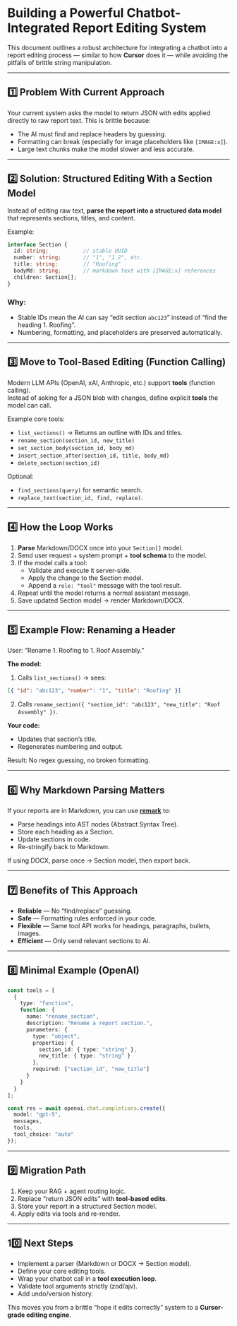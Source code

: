 # Building a Powerful Chatbot-Integrated Report Editing System

This document outlines a robust architecture for integrating a chatbot into a report editing process — similar to how **Cursor** does it — while avoiding the pitfalls of brittle string manipulation.

---

## 1️⃣ Problem With Current Approach
Your current system asks the model to return JSON with edits applied directly to raw report text. This is brittle because:
- The AI must find and replace headers by guessing.
- Formatting can break (especially for image placeholders like `[IMAGE:x]`).
- Large text chunks make the model slower and less accurate.

---

## 2️⃣ Solution: Structured Editing With a Section Model
Instead of editing raw text, **parse the report into a structured data model** that represents sections, titles, and content.

Example:
```ts
interface Section {
  id: string;           // stable UUID
  number: string;       // "1", "1.2", etc.
  title: string;        // "Roofing"
  bodyMd: string;       // markdown text with [IMAGE:x] references
  children: Section[];
}
```

### Why:
- Stable IDs mean the AI can say “edit section `abc123`” instead of “find the heading 1. Roofing”.
- Numbering, formatting, and placeholders are preserved automatically.

---

## 3️⃣ Move to Tool-Based Editing (Function Calling)
Modern LLM APIs (OpenAI, xAI, Anthropic, etc.) support **tools** (function calling).  
Instead of asking for a JSON blob with changes, define explicit **tools** the model can call.

Example core tools:
- `list_sections()` → Returns an outline with IDs and titles.
- `rename_section(section_id, new_title)`
- `set_section_body(section_id, body_md)`
- `insert_section_after(section_id, title, body_md)`
- `delete_section(section_id)`

Optional:
- `find_sections(query)` for semantic search.
- `replace_text(section_id, find, replace)`.

---

## 4️⃣ How the Loop Works
1. **Parse** Markdown/DOCX once into your `Section[]` model.
2. Send user request + system prompt + **tool schema** to the model.
3. If the model calls a tool:
   - Validate and execute it server-side.
   - Apply the change to the Section model.
   - Append a `role: "tool"` message with the tool result.
4. Repeat until the model returns a normal assistant message.
5. Save updated Section model → render Markdown/DOCX.

---

## 5️⃣ Example Flow: Renaming a Header
User: “Rename 1. Roofing to 1. Roof Assembly.”

**The model:**
1. Calls `list_sections()` → sees:
```json
[{ "id": "abc123", "number": "1", "title": "Roofing" }]
```
2. Calls `rename_section({ "section_id": "abc123", "new_title": "Roof Assembly" })`.

**Your code:**
- Updates that section’s title.
- Regenerates numbering and output.

Result: No regex guessing, no broken formatting.

---

## 6️⃣ Why Markdown Parsing Matters
If your reports are in Markdown, you can use **[remark](https://github.com/remarkjs/remark)** to:
- Parse headings into AST nodes (Abstract Syntax Tree).
- Store each heading as a Section.
- Update sections in code.
- Re-stringify back to Markdown.

If using DOCX, parse once → Section model, then export back.

---

## 7️⃣ Benefits of This Approach
- **Reliable** — No “find/replace” guessing.
- **Safe** — Formatting rules enforced in your code.
- **Flexible** — Same tool API works for headings, paragraphs, bullets, images.
- **Efficient** — Only send relevant sections to AI.

---

## 8️⃣ Minimal Example (OpenAI)
```ts
const tools = [
  {
    type: "function",
    function: {
      name: "rename_section",
      description: "Rename a report section.",
      parameters: {
        type: "object",
        properties: {
          section_id: { type: "string" },
          new_title: { type: "string" }
        },
        required: ["section_id", "new_title"]
      }
    }
  }
];

const res = await openai.chat.completions.create({
  model: "gpt-5",
  messages,
  tools,
  tool_choice: "auto"
});
```

---

## 9️⃣ Migration Path
1. Keep your RAG + agent routing logic.
2. Replace “return JSON edits” with **tool-based edits**.
3. Store your report in a structured Section model.
4. Apply edits via tools and re-render.

---

## 10️⃣ Next Steps
- Implement a parser (Markdown or DOCX → Section model).
- Define your core editing tools.
- Wrap your chatbot call in a **tool execution loop**.
- Validate tool arguments strictly (zod/ajv).
- Add undo/version history.

This moves you from a brittle “hope it edits correctly” system to a **Cursor-grade editing engine**.
